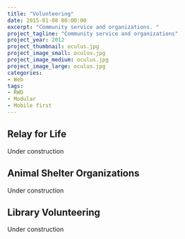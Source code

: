 ```yaml
---
title: "Volunteering"
date: 2015-01-08 00:00:00
excerpt: "Community service and organizations. "
project_tagline: "Community service and organizations"
project_year: 2012
project_thumbnail: oculus.jpg
project_image_small: oculus.jpg
project_image_medium: oculus.jpg
project_image_large: oculus.jpg
categories:
- Web
tags:
- RWD
- Modular
- Mobile first
---
```


## Relay for Life

Under construction

## Animal Shelter Organizations

Under construction

## Library Volunteering

Under construction
